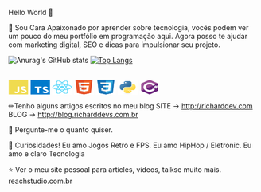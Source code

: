 
Hello World 💜

🚀 Sou Cara Apaixonado por aprender sobre tecnologia, vocês podem ver um pouco do meu portfólio em programação aqui. Agora posso te ajudar com marketing digital, SEO e dicas para impulsionar seu projeto.


![Anurag's GitHub stats](https://github-readme-stats.vercel.app/api?username=RichardFawkes&count_private=true&show_icons=true&theme=dracula)
[![Top Langs](https://github-readme-stats.vercel.app/api/top-langs/?username=anuraghazra&layout=compact&theme=dracula)](https://github.com/RichardFawkes/github-readme-stats)
<div><br>
  <img align="center" alt="Rafa-Js" height="30" width="40" src="https://raw.githubusercontent.com/devicons/devicon/master/icons/javascript/javascript-plain.svg" style="max-width: 100%;">
  <img align="center" alt="Rafa-Ts" height="30" width="40" src="https://raw.githubusercontent.com/devicons/devicon/master/icons/typescript/typescript-plain.svg" style="max-width: 100%;">
  <img align="center" alt="Rafa-React" height="30" width="40" src="https://raw.githubusercontent.com/devicons/devicon/master/icons/react/react-original.svg" style="max-width: 100%;">
  <img align="center" alt="Rafa-HTML" height="30" width="40" src="https://raw.githubusercontent.com/devicons/devicon/master/icons/html5/html5-original.svg" style="max-width: 100%;">
  <img align="center" alt="Rafa-CSS" height="30" width="40" src="https://raw.githubusercontent.com/devicons/devicon/master/icons/css3/css3-original.svg" style="max-width: 100%;">
  <img align="center" alt="Rafa-Python" height="30" width="40" src="https://raw.githubusercontent.com/devicons/devicon/master/icons/python/python-original.svg" style="max-width: 100%;">
  <img align="center" alt="Rafa-Csharp" height="30" width="40" src="https://raw.githubusercontent.com/devicons/devicon/master/icons/csharp/csharp-original.svg" style="max-width: 100%;">




✏Tenho alguns artigos escritos no meu blog
SITE -> http://richarddev.com
BLOG -> http://blog.richarddevs.com.br


💭 Pergunte-me o quanto quiser.



💛 Curiosidades!
Eu amo Jogos Retro e FPS.
Eu amo HipHop / Eletronic.
Eu amo e claro Tecnologia 

⭐ Ver o meu site pessoal para articles, videos, talkse muito mais.
reachstudio.com.br
